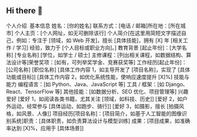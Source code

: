 ## Hi there 👋

<!--
**Antonio521/Antonio521** is a ✨ _special_ ✨ repository because its `README.md` (this file) appears on your GitHub profile.

Here are some ideas to get you started:

- 🔭 I’m currently working on ...
- 🌱 I’m currently learning ...
- 👯 I’m looking to collaborate on ...
- 🤔 I’m looking for help with ...
- 💬 Ask me about ...
- 📫 How to reach me: ...
- 😄 Pronouns: ...
- ⚡ Fun fact: ...
-->
个人介绍​
​
基本信息​
姓名：[你的姓名]​
联系方式：[电话 / 邮箱]​
所在地：[所在城市]​
个人主页：[个人网址，如无可删除该行]​
个人简介​
[在这里用简短文字描述自己，例如：专注于 [领域，如 Web 开发]，擅长 [具体技能]，拥有 [X] 年 [相关工作 / 学习] 经验，致力于 [个人目标或职业方向]。]​
教育背景​
[起止年份]：[大学名称]  [专业名称]  [学位，如学士 / 硕士]​
主修课程：[列出相关课程，如数据结构、算法设计等]​
荣誉奖项：[如有，可列举奖学金、竞赛获奖等]​
工作经历​
[起止年份]：[公司名称]  [职位名称]​
[具体工作内容 1，如主导开发了 [项目名称]，实现了 [具体功能或目标]]​
[具体工作内容 2，如优化系统性能，使响应速度提升 [X]%]​
技能与能力​
编程语言：[如 Python、Java、JavaScript 等]​
工具 / 框架：[如 Django、React、TensorFlow 等]​
其他技能：[如数据分析、SEO 优化、项目管理等]​
兴趣爱好​
[爱好 1，如阅读各类书籍，尤其关注 [领域，如科技、历史]]​
[爱好 2，如户外运动，经常参与 [具体运动，如跑步、骑行]]​
[爱好 3，如摄影，擅长 [拍摄风格，如风景、人像]]​
项目经历​
[项目名称]：[项目简介，如基于人工智能的图像识别系统]​
职责：[具体职责，如负责算法设计与模型训练]​
成果：[项目成果，如准确率达到 [X]%，应用于 [具体场景]]
